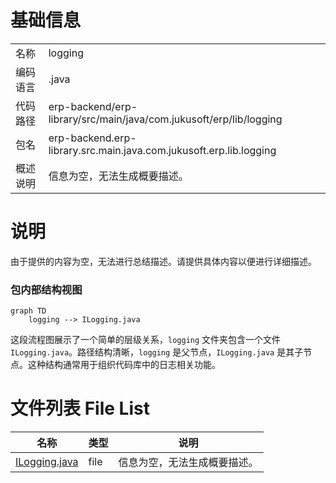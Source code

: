 # 基础信息

|      |      |
|------|------|
| 名称 | logging |
| 编码语言 | .java |
| 代码路径 | erp-backend/erp-library/src/main/java/com.jukusoft/erp/lib/logging |
| 包名 | erp-backend.erp-library.src.main.java.com.jukusoft.erp.lib.logging |
| 概述说明 | 信息为空，无法生成概要描述。 |

# 说明

由于提供的内容为空，无法进行总结描述。请提供具体内容以便进行详细描述。


### 包内部结构视图

```mermaid
graph TD
    logging --> ILogging.java
```

这段流程图展示了一个简单的层级关系，`logging` 文件夹包含一个文件 `ILogging.java`。路径结构清晰，`logging` 是父节点，`ILogging.java` 是其子节点。这种结构通常用于组织代码库中的日志相关功能。

# 文件列表 File List

| 名称   | 类型  | 说明 |
|-------|------|-------------|
| [ILogging.java](ILogging.md) | file | 信息为空，无法生成概要描述。 |


